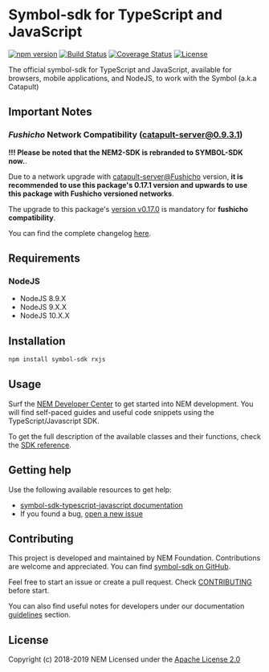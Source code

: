 # Symbol-sdk for TypeScript and JavaScript

[![npm version](https://badge.fury.io/js/symbol-sdk.svg)](https://badge.fury.io/js/symbol-sdk)
[![Build Status](https://api.travis-ci.org/nemtech/symbol-sdk-typescript-javascript.svg?branch=master)](https://travis-ci.org/nemtech/symbol-sdk-typescript-javascript)
[![Coverage Status](https://coveralls.io/repos/github/nemtech/symbol-sdk-typescript-javascript/badge.svg?branch=travis-ci)](https://coveralls.io/github/nemtech/symbol-sdk-typescript-javascript?branch=travis-ci)
[![License](https://img.shields.io/badge/License-Apache%202.0-blue.svg)](https://opensource.org/licenses/Apache-2.0)

The official symbol-sdk for TypeScript and JavaScript, available for browsers, mobile applications, and NodeJS, to work
with the Symbol (a.k.a Catapult)

## Important Notes

### _Fushicho_ Network Compatibility (catapult-server@0.9.3.1)

**!!! Please be noted that the NEM2-SDK is rebranded to SYMBOL-SDK now.**.

Due to a network upgrade with [catapult-server@Fushicho](https://github.com/nemtech/catapult-server/releases/tag/v0.9.3.1) version, **it is recommended to use this package's 0.17.1 version and upwards to use this package with Fushicho versioned networks**.

The upgrade to this package's [version v0.17.0](https://github.com/nemtech/symbol-sdk-typescript-javascript/releases/tag/v0.17.1) is mandatory for **fushicho compatibility**.

You can find the complete changelog [here](CHANGELOG.md).

## Requirements

### NodeJS

- NodeJS 8.9.X
- NodeJS 9.X.X
- NodeJS 10.X.X

## Installation

```bash
npm install symbol-sdk rxjs
```

## Usage

Surf the [NEM Developer Center][docs] to get started into NEM development. You will find self-paced guides and useful code snippets using the TypeScript/Javascript SDK.

To get the full description of the available classes and their functions, check the [SDK reference][sdk-ref].

## Getting help

Use the following available resources to get help:

- [symbol-sdk-typescript-javascript documentation][docs]
- If you found a bug, [open a new issue][issues]

## Contributing

This project is developed and maintained by NEM Foundation. Contributions are welcome and appreciated. You can find [symbol-sdk on GitHub][self].

Feel free to start an issue or create a pull request. Check [CONTRIBUTING](CONTRIBUTING.md) before start.

You can also find useful notes for developers under our documentation [guidelines][guidelines] section.

## License

Copyright (c) 2018-2019 NEM
Licensed under the [Apache License 2.0](LICENSE)

[self]: https://github.com/nemtech/symbol-sdk-typescript-javascript
[docs]: http://nemtech.github.io/getting-started/setup-workstation.html
[issues]: https://github.com/nemtech/symbol-sdk-typescript-javascript/issues
[sdk-ref]: http://nemtech.github.io/symbol-sdk-typescript-javascript
[guidelines]: https://nemtech.github.io/contribute/contributing.html#sdk
